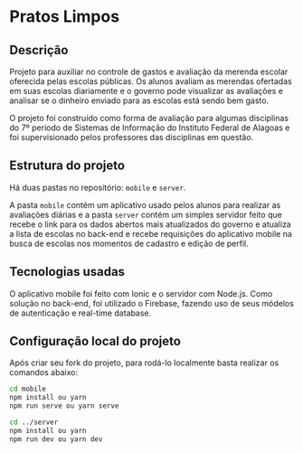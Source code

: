 # Pratos Limpos

## Descrição

Projeto para auxiliar no controle de gastos e avaliação da merenda escolar oferecida pelas escolas públicas. Os alunos avaliam as merendas ofertadas em suas escolas diariamente e o governo pode visualizar as avaliações e analisar se o dinheiro enviado para as escolas está sendo bem gasto.

O projeto foi construído como forma de avaliação para algumas disciplinas do 7º período de Sistemas de Informação do Instituto Federal de Alagoas e foi supervisionado pelos professores das disciplinas em questão.

## Estrutura do projeto

Há duas pastas no repositório: `mobile` e `server`.

A pasta `mobile` contém um aplicativo usado pelos alunos para realizar as avaliações diárias e a pasta `server` contém um simples servidor feito que recebe o link para os dados abertos mais atualizados do governo e atualiza a lista de escolas no back-end e recebe requisições do aplicativo mobile na busca de escolas nos momentos de cadastro e edição de perfil.

## Tecnologias usadas

O aplicativo mobile foi feito com Ionic e o servidor com Node.js. Como solução no back-end, foi utilizado o Firebase, fazendo uso de seus módelos de autenticação e real-time database.

## Configuração local do projeto

Após criar seu fork do projeto, para rodá-lo localmente basta realizar os comandos abaixo:

```bash
cd mobile
npm install ou yarn
npm run serve ou yarn serve

cd ../server
npm install ou yarn
npm run dev ou yarn dev
```
